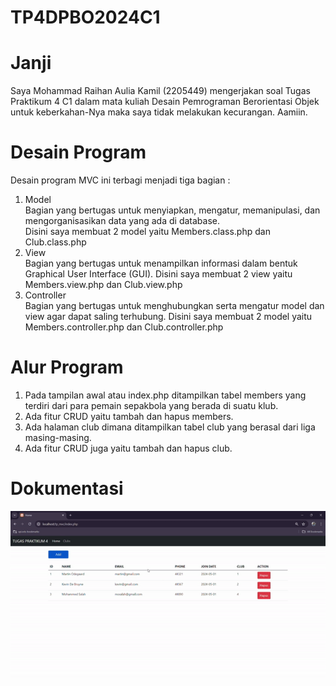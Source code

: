 # TP4DPBO2024C1
# Janji
Saya Mohammad Raihan Aulia Kamil (2205449) mengerjakan soal Tugas Praktikum 4 C1 dalam mata kuliah Desain Pemrograman Berorientasi Objek untuk keberkahan-Nya maka saya tidak melakukan kecurangan. Aamiin.
# Desain Program
Desain program MVC ini terbagi menjadi tiga bagian :  
1) Model  
Bagian yang bertugas untuk menyiapkan, mengatur, memanipulasi, dan mengorganisasikan data yang ada di database.  
Disini saya membuat 2 model yaitu Members.class.php dan Club.class.php
3) View  
Bagian yang bertugas untuk menampilkan informasi dalam bentuk Graphical User Interface (GUI).
Disini saya membuat 2 view yaitu Members.view.php dan Club.view.php
5) Controller  
Bagian yang bertugas untuk menghubungkan serta mengatur model dan view agar dapat saling terhubung.
Disini saya membuat 2 model yaitu Members.controller.php dan Club.controller.php
# Alur Program
1) Pada tampilan awal atau index.php ditampilkan tabel members yang terdiri dari para pemain sepakbola yang berada di suatu klub.
2) Ada fitur CRUD yaitu tambah dan hapus members.
3) Ada halaman club dimana ditampilkan tabel club yang berasal dari liga masing-masing.
4) Ada fitur CRUD juga yaitu tambah dan hapus club.
# Dokumentasi
![alt text](https://github.com/rehankmil/TP4DPBO2024C1/blob/main/dokumentasi/preview.gif)
